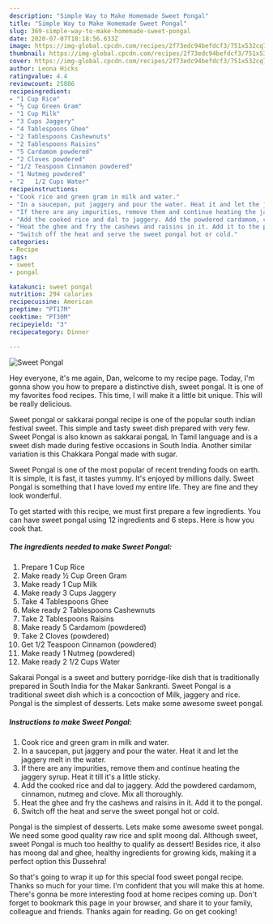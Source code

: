 ```yaml
---
description: "Simple Way to Make Homemade Sweet Pongal"
title: "Simple Way to Make Homemade Sweet Pongal"
slug: 369-simple-way-to-make-homemade-sweet-pongal
date: 2020-07-07T18:18:56.633Z
image: https://img-global.cpcdn.com/recipes/2f73edc94befdcf3/751x532cq70/sweet-pongal-recipe-main-photo.jpg
thumbnail: https://img-global.cpcdn.com/recipes/2f73edc94befdcf3/751x532cq70/sweet-pongal-recipe-main-photo.jpg
cover: https://img-global.cpcdn.com/recipes/2f73edc94befdcf3/751x532cq70/sweet-pongal-recipe-main-photo.jpg
author: Leona Hicks
ratingvalue: 4.4
reviewcount: 25886
recipeingredient:
- "1 Cup Rice"
- "½ Cup Green Gram"
- "1 Cup Milk"
- "3 Cups Jaggery"
- "4 Tablespoons Ghee"
- "2 Tablespoons Cashewnuts"
- "2 Tablespoons Raisins"
- "5 Cardamom powdered"
- "2 Cloves powdered"
- "1/2 Teaspoon Cinnamon powdered"
- "1 Nutmeg powdered"
- "2   1/2 Cups Water"
recipeinstructions:
- "Cook rice and green gram in milk and water."
- "In a saucepan, put jaggery and pour the water. Heat it and let the jaggery melt in the water."
- "If there are any impurities, remove them and continue heating the jaggery syrup. Heat it till it&#39;s a little sticky."
- "Add the cooked rice and dal to jaggery. Add the powdered cardamom, cinnamon, nutmeg and clove. Mix all thoroughly."
- "Heat the ghee and fry the cashews and raisins in it. Add it to the pongal."
- "Switch off the heat and serve the sweet pongal hot or cold."
categories:
- Recipe
tags:
- sweet
- pongal

katakunci: sweet pongal 
nutrition: 294 calories
recipecuisine: American
preptime: "PT17M"
cooktime: "PT30M"
recipeyield: "3"
recipecategory: Dinner

---
```



![Sweet Pongal](https://img-global.cpcdn.com/recipes/2f73edc94befdcf3/751x532cq70/sweet-pongal-recipe-main-photo.jpg)

Hey everyone, it's me again, Dan, welcome to my recipe page. Today, I'm gonna show you how to prepare a distinctive dish, sweet pongal. It is one of my favorites food recipes. This time, I will make it a little bit unique. This will be really delicious.

Sweet pongal or sakkarai pongal recipe is one of the popular south indian festival sweet. This simple and tasty sweet dish prepared with very few. Sweet Pongal is also known as sakkarai pongaL In Tamil language and is a sweet dish made during festive occasions in South India. Another similar variation is this Chakkara Pongal made with sugar.

Sweet Pongal is one of the most popular of recent trending foods on earth. It is simple, it is fast, it tastes yummy. It's enjoyed by millions daily. Sweet Pongal is something that I have loved my entire life. They are fine and they look wonderful.


To get started with this recipe, we must first prepare a few ingredients. You can have sweet pongal using 12 ingredients and 6 steps. Here is how you cook that.

<!--inarticleads1-->

##### The ingredients needed to make Sweet Pongal:

1. Prepare 1 Cup Rice
1. Make ready ½ Cup Green Gram
1. Make ready 1 Cup Milk
1. Make ready 3 Cups Jaggery
1. Take 4 Tablespoons Ghee
1. Make ready 2 Tablespoons Cashewnuts
1. Take 2 Tablespoons Raisins
1. Make ready 5 Cardamom (powdered)
1. Take 2 Cloves (powdered)
1. Get 1/2 Teaspoon Cinnamon (powdered)
1. Make ready 1 Nutmeg (powdered)
1. Make ready 2   1/2 Cups Water


Sakarai Pongal is a sweet and buttery porridge-like dish that is traditionally prepared in South India for the Makar Sankranti. Sweet Pongal is a traditional sweet dish which is a concoction of Milk, jaggery and rice. Pongal is the simplest of desserts. Lets make some awesome sweet pongal. 

<!--inarticleads2-->

##### Instructions to make Sweet Pongal:

1. Cook rice and green gram in milk and water.
1. In a saucepan, put jaggery and pour the water. Heat it and let the jaggery melt in the water.
1. If there are any impurities, remove them and continue heating the jaggery syrup. Heat it till it&#39;s a little sticky.
1. Add the cooked rice and dal to jaggery. Add the powdered cardamom, cinnamon, nutmeg and clove. Mix all thoroughly.
1. Heat the ghee and fry the cashews and raisins in it. Add it to the pongal.
1. Switch off the heat and serve the sweet pongal hot or cold.


Pongal is the simplest of desserts. Lets make some awesome sweet pongal. We need some good quality raw rice and split moong dal. Although sweet, sweet Pongal is much too healthy to qualify as dessert! Besides rice, it also has moong dal and ghee, healthy ingredients for growing kids, making it a perfect option this Dussehra! 

So that's going to wrap it up for this special food sweet pongal recipe. Thanks so much for your time. I'm confident that you will make this at home. There's gonna be more interesting food at home recipes coming up. Don't forget to bookmark this page in your browser, and share it to your family, colleague and friends. Thanks again for reading. Go on get cooking!
